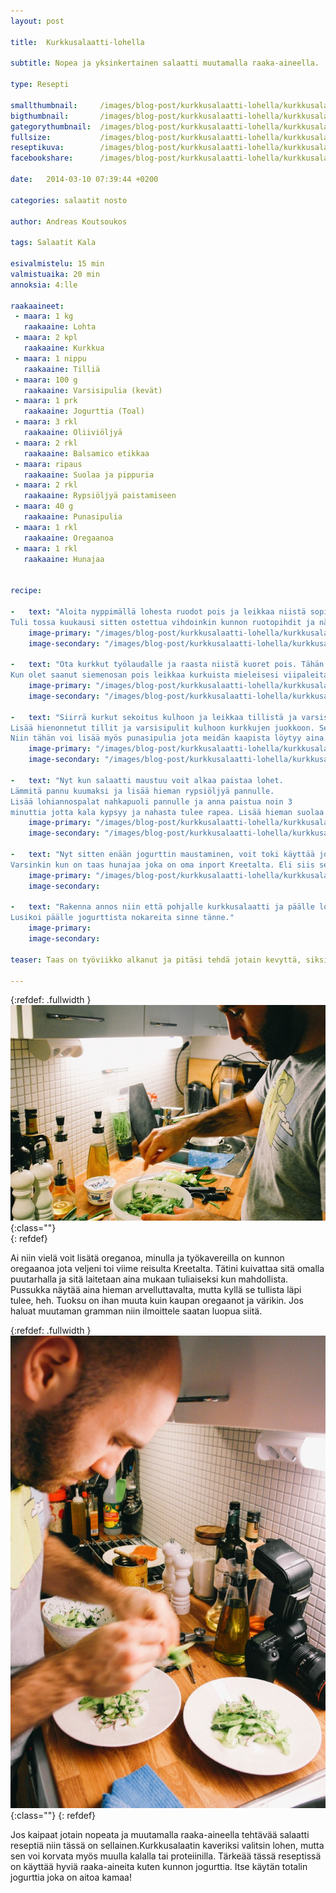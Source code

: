 ```yaml
---
layout: post

title:	Kurkkusalaatti-lohella

subtitle: Nopea ja yksinkertainen salaatti muutamalla raaka-aineella.

type: Resepti 

smallthumbnail: 	/images/blog-post/kurkkusalaatti-lohella/kurkkusalaatti-lohella-150.jpg
bigthumbnail:		/images/blog-post/kurkkusalaatti-lohella/kurkkusalaatti-lohella-700.jpg
gategorythumbnail: 	/images/blog-post/kurkkusalaatti-lohella/kurkkusalaatti-lohella-450.jpg
fullsize: 			/images/blog-post/kurkkusalaatti-lohella/kurkkusalaatti-lohella-fullsize.jpg
reseptikuva:		/images/blog-post/kurkkusalaatti-lohella/kurkkusalaatti-lohella-1000.jpg
facebookshare:		/images/blog-post/kurkkusalaatti-lohella/kurkkusalaatti-lohella-fullsize.jpg

date:	2014-03-10 07:39:44 +0200

categories: salaatit nosto

author: Andreas Koutsoukos

tags: Salaatit Kala

esivalmistelu: 15 min
valmistuaika: 20 min
annoksia: 4:lle

raakaaineet:
 - maara: 1 kg	
   raakaaine: Lohta
 - maara: 2 kpl	
   raakaaine: Kurkkua  
 - maara: 1 nippu	
   raakaaine: Tilliä
 - maara: 100 g	
   raakaaine: Varsisipulia (kevät)
 - maara: 1 prk	
   raakaaine: Jogurttia (Toal)
 - maara: 3 rkl	
   raakaaine: Oliiviöljyä
 - maara: 2 rkl	
   raakaaine: Balsamico etikkaa
 - maara: ripaus	
   raakaaine: Suolaa ja pippuria
 - maara: 2 rkl	
   raakaaine: Rypsiöljyä paistamiseen
 - maara: 40 g	
   raakaaine: Punasipulia
 - maara: 1 rkl	
   raakaaine: Oregaanoa
 - maara: 1 rkl	
   raakaaine: Hunajaa
   
   
recipe:

-   text: "Aloita nyppimällä lohesta ruodot pois ja leikkaa niistä sopivan kokoisia annospaloja.
Tuli tossa kuukausi sitten ostettua vihdoinkin kunnon ruotopihdit ja nämä ovat kyllä toiminneet hyvin. Panostakaa siis hyviin ruoanlaitto välineisiin niin hommat sujuu paremmin ja tehokkaammin."
    image-primary: "/images/blog-post/kurkkusalaatti-lohella/kurkkusalaatti-lohella-blogpost-13.jpg"
    image-secondary: "/images/blog-post/kurkkusalaatti-lohella/kurkkusalaatti-lohella-blogpost-14.jpg"

-   text: "Ota kurkkut työlaudalle ja raasta niistä kuoret pois. Tähän aikaa vuodesta kuoret on kovia joten ne voi kuoria ronskisti pois. Kaavi kurkusta keski siemenosa pois, käytin itse tähän tuliaiseksi saatua pallorautaa joka on kätevä työkalu.
Kun olet saanut siemenosan pois leikkaa kurkuista mieleisesi viipaleita. Itse leikkasin hieman vinottain ne kuten kuvasta näkee."
    image-primary: "/images/blog-post/kurkkusalaatti-lohella/kurkkusalaatti-lohella-blogpost.jpg"
    image-secondary: "/images/blog-post/kurkkusalaatti-lohella/kurkkusalaatti-lohella-blogpost-16.jpg"
    
-   text: "Siirrä kurkut sekoitus kulhoon ja leikkaa tillistä ja varsisipulista hienoa silppua.
Lisää hienonnetut tillit ja varsisipulit kulhoon kurkkujen juokkoon. Sekoita ja lisää oliviöljy, etikka, suola ja pippuri.
Niin tähän voi lisää myös punasipulia jota meidän kaapista löytyy aina. Eli viipaloi punasipuli ohueksi suikaleeksi ja lisää kulhoon kurkkujen ja mausteiden kera."
    image-primary: "/images/blog-post/kurkkusalaatti-lohella/kurkkusalaatti-lohella-blogpost-3.jpg"
    image-secondary: "/images/blog-post/kurkkusalaatti-lohella/kurkkusalaatti-lohella-blogpost-4.jpg"

-   text: "Nyt kun salaatti maustuu voit alkaa paistaa lohet.
Lämmitä pannu kuumaksi ja lisää hieman rypsiöljyä pannulle.
Lisää lohiannospalat nahkapuoli pannulle ja anna paistua noin 3 
minuttia jotta kala kypsyy ja nahasta tulee rapea. Lisää hieman suolaa ja pippuria pinnalle. Käännä lohi ja paista noin 2-3 minuuttia riippuen palan koosta.  Kun lohet on paistettu nosta ne leikkulaudalle hieman lepäämään."
    image-primary: "/images/blog-post/kurkkusalaatti-lohella/kurkkusalaatti-lohella-blogpost-6.jpg"
    image-secondary: "/images/blog-post/kurkkusalaatti-lohella/kurkkusalaatti-lohella-blogpost-9.jpg"
    
-   text: "Nyt sitten enään jogurttin maustaminen, voit toki käyttää jogurttia ihan sellaisenaan. Itse tykkään maustaa sitä aina hieman.
Varsinkin kun on taas hunajaa joka on oma inport Kreetalta. Eli siis sekoita 1 rkl oliviiöljyä jogurttiin ja lisää makusi mukaan hunajaa sekä austa hieman suoalla."
    image-primary: "/images/blog-post/kurkkusalaatti-lohella/kurkkusalaatti-lohella-blogpost-8.jpg"
    image-secondary: 

-   text: "Rakenna annos niin että pohjalle kurkkusalaatti ja päälle lohi.
Lusikoi päälle jogurttista nokareita sinne tänne."
    image-primary: 
    image-secondary: 

teaser: Taas on työviikko alkanut ja pitäsi tehdä jotain kevyttä, siksi että tän kaverin maha on hieman turvoksissa viikonlopusta :) Avasin pinterestin ja laittelin hakuun salad sieltä sitten tupsahti kurkkusalaatti josta tuli inspiraatio tähän reseptiin. Siinä reseptissä jogurtti oli sekoitettu keskenään sekaan mutta itse en tehnyt sitä, ulkonäkö kysymys siis. Kävimme kaupassa avovaimoni kanssa ja ostimme tarvittavat raaka-aineet joita tähän tuli hyvin vähän kun kaapissa oli jo valmiiksi puolet tavaroista. Kaupassa oli juuri sopivasti lohi tarjouksessa ja vieläpä ilmaisella käsittelyllä, joten pääsin todella helpolla tälläkertaa kun ei tarvinnut kuin nyppiä ruodot pois. Kotona ei oikeastaan tarvinut kuin siivota hieman keittiötä ja ryhtyä väsäämään reseptiä.  

---
```


{:refdef: .fullwidth }
![image-title-here](/images/blog-post/kurkkusalaatti-lohella/kurkkusalaatti-lohella-blogpost-2.jpg){:class=""}	
{: refdef}

<section>
<p>
Ai niin vielä voit lisätä oreganoa, minulla ja työkavereilla on kunnon oregaanoa jota veljeni toi viime reisulta Kreetalta.
Tätini kuivattaa sitä omalla puutarhalla ja sitä laitetaan aina mukaan tuliaiseksi kun mahdollista. Pussukka näytää aina hieman arvelluttavalta, mutta kyllä se tullista läpi tulee, heh. Tuoksu on ihan muuta kuin kaupan oregaanot ja värikin. Jos haluat muutaman gramman niin ilmoittele saatan luopua siitä.
</p>
</section>

{:refdef: .fullwidth }	
![image-title-here](/images/blog-post/kurkkusalaatti-lohella/kurkkusalaatti-lohella-blogpost-12.jpg){:class=""}	
{: refdef}

<section>
<p>
Jos kaipaat jotain nopeata ja muutamalla raaka-aineella tehtävää salaatti reseptiä niin tässä on sellainen.Kurkkusalaatin kaveriksi valitsin lohen, mutta sen voi korvata myös muulla kalalla tai proteiinilla.  Tärkeää tässä reseptissä on käyttää hyviä raaka-aineita kuten kunnon jogurttia. Itse käytän totalin jogurttia joka on aitoa kamaa! 
</p>
</section>
